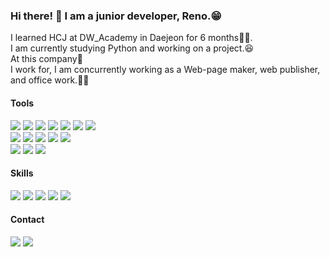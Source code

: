### Hi there! 👋 I am a junior developer, Reno.😁 
I learned HCJ at DW_Academy in Daejeon  for 6 months👨‍🏫.<br>
I am currently studying Python and working on a project.😆<br>
At this company🚌<br>
I work for, I am concurrently working as a Web-page maker, web publisher, and office work.👨‍💻




<h4>Tools</h4>

<img src="https://img.shields.io/badge/VS Code-3F0099?style=flat-square&logo=visualstudiocode&logoColor=white"/> <img src="https://img.shields.io/badge/NotePad++-ABF200?style=flat-square&logo=notepad-plus-plus&logoColor=white"/> <img src="https://img.shields.io/badge/mySQL-B2CCFF?style=flat-square&logo=mysql&logoColor=white"/> <img src="https://img.shields.io/badge/PHPMyadmin-FFBB00?style=flat-square&logo=phpmyadmin&logoColor=white"/> <img src="https://img.shields.io/badge/Linux-CC3D3D?style=flat-square&logo=Linux&logoColor=white"/> <img src="https://img.shields.io/badge/Ubuntu-FF0000?style=flat-square&logo=ubuntu&logoColor=white"/> <img src="https://img.shields.io/badge/sentOS-660058?style=flat-square&logo=centos&logoColor=white"/>   <br> <img src="https://img.shields.io/badge/Adobe CC-CC3D3D?style=flat-square&logo=adobe&logoColor=white"/> <img src="https://img.shields.io/badge/Photoshop-4374D9?style=flat-square&logo=adobe&logoColor=white"/> <img src="https://img.shields.io/badge/illustrator-F2CB61?style=flat-square&logo=adobe&logoColor=white"/> <img src="https://img.shields.io/badge/Premiere Pro-2A0066?style=flat-square&logo=adobe&logoColor=white"/> <img src="https://img.shields.io/badge/Davinchi Resolve-D9418C?style=flat-square&logo=blackmagicdesign&logoColor=white"/> <br> <img src="https://img.shields.io/badge/Powerpoint-980000?style=flat-square&logo=microsoft&logoColor=white"/> <img src="https://img.shields.io/badge/Excel-22741C?style=flat-square&logo=microsoft&logoColor=white"/> <img src="https://img.shields.io/badge/Word-002266?style=flat-square&logo=microsoft&logoColor=white"/>

<h4>Skills</h4>

<img src="https://img.shields.io/badge/html5-002266?style=flat-square&logo=html&logoColor=white"/> <img src="https://img.shields.io/badge/css3-980000?style=flat-square&logo=css&logoColor=white"/> <img src="https://img.shields.io/badge/JavaScript-CCA63D?style=flat-square&logo=javascript&logoColor=white"/>
<img src="https://img.shields.io/badge/PHP7-4374D9?style=flat-square&logo=php&logoColor=white"/> <img src="https://img.shields.io/badge/Python-BDBDBD?style=flat-square&logo=python&logoColor=white"/>

<h4>Contact</h4>

<a href="mailto:renovatio2104@naver.com"><img src="https://img.shields.io/badge/renovatio2104@naver.com-2F9D27?style=flat-square&logo=naver&logoColor=white"/></a>
<img src="https://img.shields.io/badge/Kakao-reno2104-FFE400?style=flat-square&logo=kakao&logoColor=black"/>


<!--
**reno2104/reno2104** is a ✨ _special_ ✨ repository because its `README.md` (this file) appears on your GitHub profile.

Here are some ideas to get you started:

- 🔭 I’m currently working on ...
- 🌱 I’m currently learning ...
- 👯 I’m looking to collaborate on ...
- 🤔 I’m looking for help with ...
- 💬 Ask me about ...
- 📫 How to reach me: ...
- 😄 Pronouns: ...
- ⚡ Fun fact: ...
-->
